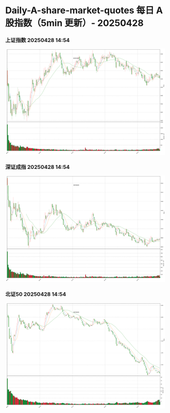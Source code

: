 
# Daily-A-share-market-quotes 每日 A 股指数（5min 更新）- 20250428

### 上证指数 20250428 14:54
![](./fig/2025/4/20250428-sh000001.png)

### 深证成指 20250428 14:54
![](./fig/2025/4/20250428-sz399001.png)

### 北证50 20250428 14:54
![](./fig/2025/4/20250428-bj899050.png)
